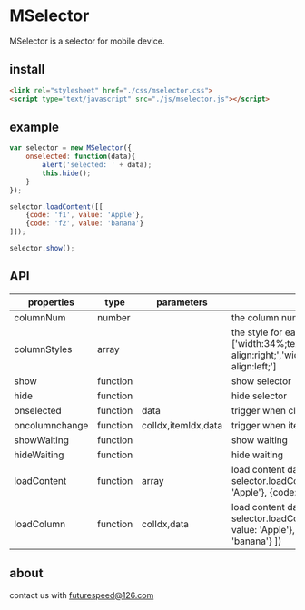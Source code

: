 # MSelector

MSelector is a selector for mobile device.

## install
```html
<link rel="stylesheet" href="./css/mselector.css">
<script type="text/javascript" src="./js/mselector.js"></script>
```
## example
```js
var selector = new MSelector({
    onselected: function(data){
        alert('selected: ' + data);
        this.hide();
    }
});

selector.loadContent([[
    {code: 'f1', value: 'Apple'},
    {code: 'f2', value: 'banana'}
]]);

selector.show();
```

## API
<table>
<thead style="width: 100%">
<tr>
<th>properties</th>
<th>type</th><th>parameters</th><th>description</th>
</tr>
<colgroup>
<col width="20%" />
<col width="20%" />
<col width="20%" />
<col width="40%" />
</colgroup>
</thead>
<tbody>
<tr><td>columnNum</td><td>number</td><td></td><td>the column number</td></tr>
<tr><td>columnStyles</td><td>array</td><td></td><td>the style for each column, example: ['width:34%;text-align:right;','width:33%;','width:33%;text-align:left;']</td>
<tr><td>show</td><td>function</td><td></td><td>show selector</td></tr>
<tr><td>hide</td><td>function</td><td></td><td>hide selector</td></tr>
<tr><td>onselected</td><td>function</td><td>data</td><td>trigger when click comfirm button</td></tr>
<tr><td>oncolumnchange</td><td>function</td><td>colIdx,itemIdx,data</td><td>trigger when item selected</td></tr>
<tr><td>showWaiting</td><td>function</td><td></td><td>show waiting</td></tr>
<tr><td>hideWaiting</td><td>function</td><td></td><td>hide waiting</td></tr>
<tr><td>loadContent</td><td>function</td><td>array</td><td>load content data, example: selector.loadContent([[
    {code: 'f1', value: 'Apple'},
    {code: 'f2', value: 'banana'}
]])</td></tr>
<tr><td>loadColumn</td><td>function</td><td>colIdx,data</td><td>load content data for column, example: selector.loadColumn(0, [
    {code: 'f1', value: 'Apple'},
    {code: 'f2', value: 'banana'}
])</td></tr>
</tbody>
</table>

## about
contact us with futurespeed@126.com